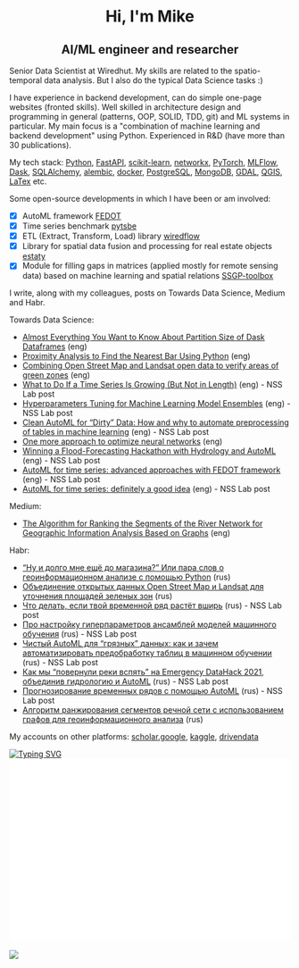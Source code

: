 <h1 align="center">Hi, I'm Mike </h1>

<h2 align="center">AI/ML engineer and researcher </h2>

Senior Data Scientist at Wiredhut.
My skills are related to the spatio-temporal data analysis. 
But I also do the typical Data Science tasks :) 

I have experience in backend development, can do simple one-page websites (fronted skills). Well skilled 
in architecture design and programming in general (patterns, OOP, SOLID, TDD, git) and ML systems in particular. My 
main focus is a "combination of machine learning and backend development" using Python. Experienced in R&D (have more than 30 publications).

My tech stack: [Python](https://www.python.org/), [FastAPI](https://fastapi.tiangolo.com/), 
[scikit-learn](https://scikit-learn.org/stable/), [networkx](https://networkx.org/), [PyTorch](https://pytorch.org/), [MLFlow](https://mlflow.org/), [Dask](https://www.dask.org/), [SQLAlchemy](https://www.sqlalchemy.org/), [alembic](https://alembic.sqlalchemy.org/en/latest/),
[docker](https://www.docker.com/), [PostgreSQL](https://www.postgresql.org/), 
[MongoDB](https://www.mongodb.com/), [GDAL](https://gdal.org/), [QGIS](https://qgis.org/en/site/), [LaTex](https://www.latex-project.org/) etc.

Some open-source developments in which I have been or am involved:
- [x] AutoML framework [FEDOT](https://github.com/nccr-itmo/FEDOT)
- [x] Time series benchmark [pytsbe](https://github.com/ITMO-NSS-team/pytsbe)
- [x] ETL (Extract, Transform, Load) library [wiredflow](https://github.com/wiredhut/wiredflow)
- [x] Library for spatial data fusion and processing for real estate objects [estaty](https://github.com/red5ai/estaty)
- [x] Module for filling gaps in matrices (applied mostly for remote sensing data) based on machine learning and spatial
   relations [SSGP-toolbox](https://github.com/Dreamlone/SSGP-toolbox)

I write, along with my colleagues, posts on Towards Data Science, Medium and Habr. 

Towards Data Science:
- [Almost Everything You Want to Know About Partition Size of Dask Dataframes](https://medium.com/towards-data-science/almost-everything-you-want-to-know-about-partition-size-of-dask-dataframes-ac1b136d7674) (eng)
- [Proximity Analysis to Find the Nearest Bar Using Python](https://medium.com/towards-data-science/proximity-analysis-to-find-the-nearest-bar-using-python-a29d29a3754d) (eng)
- [Combining Open Street Map and Landsat open data to verify areas of green zones](https://medium.com/towards-data-science/combining-open-street-map-and-landsat-open-data-to-verify-areas-of-green-zones-b1956e561321) (eng)
- [What to Do If a Time Series Is Growing (But Not in Length)](https://medium.com/towards-data-science/what-to-do-if-a-time-series-is-growing-but-not-in-length-421fc84c6893) (eng) - NSS Lab post
- [Hyperparameters Tuning for Machine Learning Model Ensembles](https://towardsdatascience.com/hyperparameters-tuning-for-machine-learning-model-ensembles-8051782b538b) (eng) - NSS Lab post
- [Clean AutoML for “Dirty” Data: How and why to automate preprocessing of tables in machine learning](https://towardsdatascience.com/clean-automl-for-dirty-data-how-and-why-to-automate-preprocessing-of-tables-in-machine-learning-d79ac87780d3) (eng) - NSS Lab post
- [One more approach to optimize neural networks](https://towardsdatascience.com/one-more-approach-to-optimize-neural-networks-1dd173703301) (eng)
- [Winning a Flood-Forecasting Hackathon with Hydrology and AutoML](https://towardsdatascience.com/winning-a-flood-forecasting-hackathon-with-hydrology-and-automl-156a8a7a4ede) (eng) - NSS Lab post
- [AutoML for time series: advanced approaches with FEDOT framework](https://towardsdatascience.com/automl-for-time-series-advanced-approaches-with-fedot-framework-4f9d8ea3382c) (eng) - NSS Lab post
- [AutoML for time series: definitely a good idea](https://towardsdatascience.com/automl-for-time-series-definitely-a-good-idea-c51d39b2b3f) (eng) - NSS Lab post

Medium:
- [The Algorithm for Ranking the Segments of the River Network for Geographic Information Analysis Based on Graphs](https://medium.com/swlh/the-algorithm-for-ranking-the-segments-of-the-river-network-for-geographic-information-analysis-b25cffb0d167?sk=f1475802bd96f8d14c994a6f87f7453d) (eng)

Habr:
- [“Ну и долго мне ещё до магазина?” Или пара слов о геоинформационном анализе с помощью Python](https://habr.com/ru/articles/770216/) (rus)
- [Объединение открытых данных Open Street Map и Landsat для уточнения площадей зеленых зон](https://habr.com/ru/articles/764686/) (rus)
- [Что делать, если твой временной ряд растёт вширь](https://habr.com/ru/post/696336/) (rus) - NSS Lab post
- [Про настройку гиперпараметров ансамблей моделей машинного обучения](https://habr.com/ru/post/672486/) (rus) - NSS Lab post
- [Чистый AutoML для “грязных” данных: как и зачем автоматизировать предобработку таблиц в машинном обучении](https://habr.com/ru/company/ods/blog/657525/) (rus) - NSS Lab post 
- [Как мы “повернули реки вспять” на Emergency DataHack 2021, объединив гидрологию и AutoML](https://habr.com/ru/post/577886/) (rus) - NSS Lab post 
- [Прогнозирование временных рядов с помощью AutoML](https://habr.com/ru/post/559796/) (rus) - NSS Lab post 
- [Алгоритм ранжирования сегментов речной сети с использованием графов для геоинформационного анализа](https://habr.com/ru/post/514526/) (rus)

My accounts on other platforms: [scholar.google](https://scholar.google.com/citations?user=zHMQXt8AAAAJ&hl=eng), [kaggle](https://www.kaggle.com/dreamlone), [drivendata](https://www.drivendata.org/users/Dreamlone/)

[![Typing SVG](https://readme-typing-svg.herokuapp.com?font=Fira+Code&size=14&pause=1000&color=2EDC81&width=435&lines=Love+open-source+and+everything+related+to+it)](https://git.io/typing-svg)
![Metrics](/github-metrics.svg)

![](https://komarev.com/ghpvc/?username=Dreamlone)
